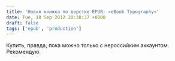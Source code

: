 ```yaml
---
title: 'Новая книжка по верстке EPUB: «eBook Typography»'
date: Tue, 18 Sep 2012 20:38:37 +0000
draft: false
tags: ['epub', 'production']
---
```


Купить, правда, пока можно только с нероссийким аккаунтом. Рекомендую.